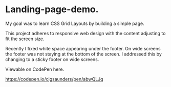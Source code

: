 # Landing-page-demo.

My goal was to learn CSS Grid Layouts by building a simple page.

This project adheres to responsive web design with the content adjusting to fit the screen size.

Recently I fixed white space appearing under the footer.
On wide screens the footer was not staying at the bottom of the screen.
I addressed this by changing to a sticky footer on wide screens.

Viewable on CodePen here.

https://codepen.io/cjgsaunders/pen/abwQLJq
